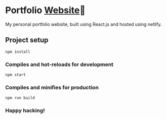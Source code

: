 # Portfolio [Website](https://mohammed-adil.netlify.com/)🚀

My personal portfolio website, built using React.js and hosted using netlify.

## Project setup
```
npm install
```

### Compiles and hot-reloads for development
```
npm start
```

### Compiles and minifies for production
```
npm run build
```

### Happy hacking!
